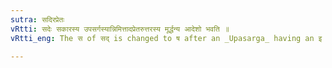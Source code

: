 ```yaml
---
sutra: सदिरप्रेतः
vRtti: सदेः सकारस्य उपसर्गस्यान्निमित्तादप्रेतरुत्तरस्य मूर्द्धन्य आदेशो भवति ॥
vRtti_eng: The स of सद् is changed to ष after an _Upasarga_ having an इ or उ, but not after प्रति ॥

---
```

